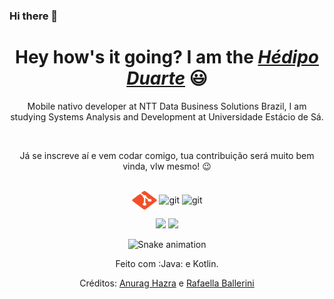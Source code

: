 ### Hi there 👋

<!--
**Hedipo-Duarte-Oliveira/Hedipo-Duarte-Oliveira** is a ✨ _special_ ✨ repository because its `README.md` (this file) appears on your GitHub profile.

Here are some ideas to get you started:

- 🔭 I’m currently working on ...
- 🌱 I’m currently learning ...
- 👯 I’m looking to collaborate on ...
- 🤔 I’m looking for help with ...
- 💬 Ask me about ...
- 📫 How to reach me: ...
- 😄 Pronouns: ...
- ⚡ Fun fact: ...
-->


<div>
  <h1 align="center">Hey how's it going? I am the <a href="https://www.linkedin.com/public-profile/settings?lipi=urn%3Ali%3Apage%3Ad_flagship3_profile_self_edit_contact-info%3BY0nADUJsRnCaCrfGXL1xtA%3D%3D"><i>Hédipo Duarte</i></a> 😃️</h1>
  <p align="center"> Mobile nativo developer at NTT Data Business Solutions Brazil, I am studying Systems Analysis and Development at Universidade Estácio de Sá.

  </a><br>
  <p align="center">Já se inscreve aí e vem codar comigo, tua contribuição será muito bem vinda, vlw mesmo! 😉️</h2>
</div>


<!-- <h1 align="center"> 
  Trybe
</h1>
<p align="center"><i>"A Trybe é uma escola do futuro para qualquer pessoa que deseja construir uma carreira de sucesso em tecnologia. Como estudante a pessoa ainda tem a opção de pagar os estudos apenas quando estiver formada e com um bom trabalho."</i></p> -->





<div align="center" valign="top"><br>
 
<img align="center" alt="git" height="30" width="40" src="https://raw.githubusercontent.com/devicons/devicon/master/icons/git/git-original.svg">
  <img align="center" alt="git" height="60" width="60" src="https://cdn.jsdelivr.net/gh/devicons/devicon/icons/kotlin/kotlin-original-wordmark.svg" />
   <img align="center" alt="git" height="60" width="60" src=        

<div align="center">
 
 <a href="https://www.linkedin.com/in/h%C3%A9dipo-duarte-92a793173/" target="_blank"><img src="https://img.shields.io/badge/-LinkedIn-%230077B5?style=for-the-badge&logo=linkedin&logoColor=white" target="_blank"></a> 
  <a href="mailto:hedipomissoes@gmail.com"><img src="https://img.shields.io/badge/-Gmail-%23333?style=for-the-badge&logo=gmail&logoColor=white" target="_blank"></a>
</div>

<div align="center">

  ![Snake animation](https://github.com/danielbped/danielbped/blob/output/github-contribution-grid-snake.svg)

</div>

<div align="center">
  <p>Feito com :Java: e Kotlin.</p>
  <p>Créditos: <a href="https://github.com/anuraghazra/github-readme-stats">Anurag Hazra</a> e <a href="https://github.com/rafaballerini">Rafaella Ballerini</a></p>
</div>

